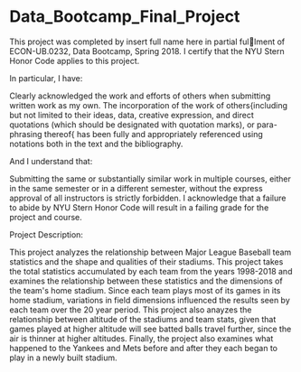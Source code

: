 # Data_Bootcamp_Final_Project

This project was completed by insert full name here in partial fullment of ECON-UB.0232, Data Bootcamp, Spring 2018. I certify that the NYU Stern Honor Code applies to this project.

In particular, I have:

Clearly acknowledged the work and efforts of others when submitting written work as my own. The incorporation of the work of others{including but not limited to their ideas, data, creative expression, and direct quotations (which should be designated with quotation marks), or para- phrasing thereof{ has been fully and appropriately referenced using notations both in the text and the bibliography.

And I understand that:

Submitting the same or substantially similar work in multiple courses, either in the same semester or in a different semester, without the express approval of all instructors is strictly forbidden. I acknowledge that a failure to abide by NYU Stern Honor Code will result in a failing grade for the project and course.

Project Description:

This project analyzes the relationship between Major League Baseball team statistics and the shape and qualities of their stadiums.  This project takes the total statistics accumulated by each team from the years 1998-2018 and examines the relationship between these statistics and the dimensions of the team's home stadium.  Since each team plays most of its games in its home stadium, variations in field dimensions  influenced the results seen by each team over the 20 year period.  This project also anayzes the relationship between altitude of the stadiums and team stats, given that games played at higher altitude will see batted balls travel further, since the air is thinner at higher altitudes.  Finally, the project also examines what happened to the Yankees and Mets before and after they each began to play in a newly built stadium.

